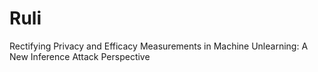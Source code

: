 # Ruli
Rectifying Privacy and Efficacy Measurements in Machine Unlearning: A New Inference Attack Perspective
